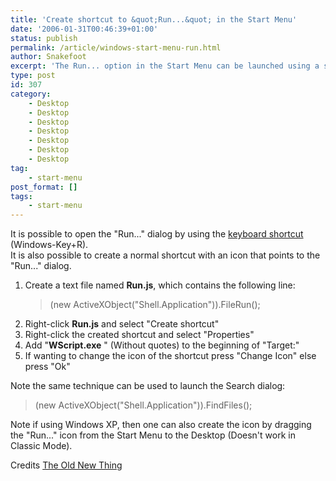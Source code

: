```yaml
---
title: 'Create shortcut to &quot;Run...&quot; in the Start Menu'
date: '2006-01-31T00:46:39+01:00'
status: publish
permalink: /article/windows-start-menu-run.html
author: Snakefoot
excerpt: 'The Run... option in the Start Menu can be launched using a shortcut.'
type: post
id: 307
category:
    - Desktop
    - Desktop
    - Desktop
    - Desktop
    - Desktop
    - Desktop
    - Desktop
tag:
    - start-menu
post_format: []
tags:
    - start-menu
---
```

It is possible to open the "Run..." dialog by using the [keyboard shortcut](/article/windows-keyboard-shortcuts.html) (Windows-Key+R).  
 It is also possible to create a normal shortcut with an icon that points to the "Run..." dialog.

1. Create a text file named **Run.js**, which contains the following line:
   > (new ActiveXObject("Shell.Application")).FileRun();
2. Right-click **Run.js** and select "Create shortcut"
3. Right-click the created shortcut and select "Properties"
4. Add "**WScript.exe** " (Without quotes) to the beginning of "Target:"
5. If wanting to change the icon of the shortcut press "Change Icon" else press "Ok"
 
 Note the same technique can be used to launch the Search dialog:
 > (new ActiveXObject("Shell.Application")).FindFiles();

 Note if using Windows XP, then one can also create the icon by dragging the "Run..." icon from the Start Menu to the Desktop (Doesn't work in Classic Mode).  
  
 Credits [The Old New Thing](http://blogs.msdn.com/oldnewthing/)